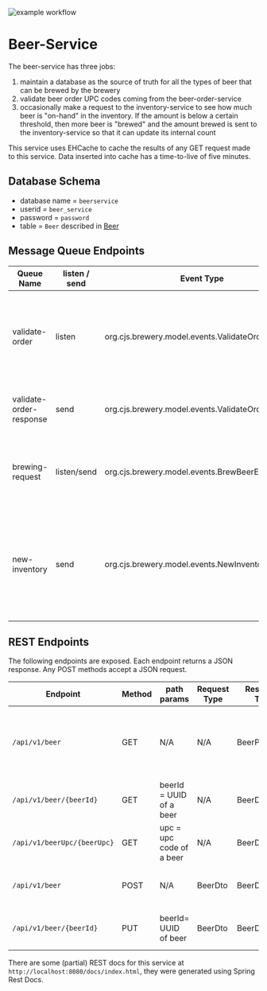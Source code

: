 ![example workflow](https://github.com/strohs/brewery-microservices/beer-service/actions/workflows/beer-service.yml/badge.svg)

# Beer-Service
The beer-service has three jobs:

1. maintain a database as the source of truth for all the types of beer that can be brewed by the brewery
2. validate beer order UPC codes coming from the beer-order-service
3. occasionally make a request to the inventory-service to see how much beer is "on-hand" in the inventory. If the 
amount is below a certain threshold, then more beer is "brewed" and the amount brewed is sent to the inventory-service
so that it can update its internal count


This service uses EHCache to cache the results of any GET request made to this service. Data inserted into cache
has a time-to-live of five minutes.


## Database Schema
- database name = `beerservice`
- userid = `beer_service`
- password = `password`
- table = `Beer` described in [Beer](./src/main/java/org/cjs/beerservice/domain/Beer.java)


## Message Queue Endpoints

| Queue Name              | listen / send | Event Type                                          | Description                                                                                      |
|-------------------------|---------------|-----------------------------------------------------|--------------------------------------------------------------------------------------------------|
| validate-order          | listen        | org.cjs.brewery.model.events.ValidateOrderRequest   | events on this queue will trigger the beer-service to validate the UPC code of the given order   |
| validate-order-response | send          | org.cjs.brewery.model.events.ValidateOrderResult    | the result of a UPC validation is put on this queue                                              |
| brewing-request         | listen/send   | org.cjs.brewery.model.events.BrewBeerEvent          | this service sends a message to itself as a trigger to make more beer                            |
| new-inventory           | send          | org.cjs.brewery.model.events.NewInventoryEvent      | this queue is used to notify the beer-inventory-service that some amount of beer has been brewed |



## REST Endpoints
The following endpoints are exposed. Each endpoint returns a JSON response. Any POST methods accept a JSON request.


| Endpoint                    | Method | path params              | Request Type | Response Type     | Description                                                 |
|-----------------------------|--------|--------------------------|--------------|-------------------|-------------------------------------------------------------|
| `/api/v1/beer`              | GET    | N/A                      | N/A          | BeerPagedList     | get a pageable list of all beers maintained by this service |
| `/api/v1/beer/{beerId}`     | GET    | beerId = UUID of a beer  | N/A          | BeerDto           | get info on a specific beer                                 |
| `/api/v1/beerUpc/{beerUpc}` | GET    | upc = upc code of a beer | N/A          | BeerDto           | get info on a specific beer by its upc code                 |
| `/api/v1/beer`              | POST   | N/A                      | BeerDto      | BeerDto           | create a new beer entry in the database                     |
| `/api/v1/beer/{beerId}`     | PUT    | beerId= UUID of beer     | BeerDto      | BeerDto           | update fields of an existing beer                           |


There are some (partial) REST docs for this service at `http://localhost:8080/docs/index.html`, they were generated using
Spring Rest Docs.